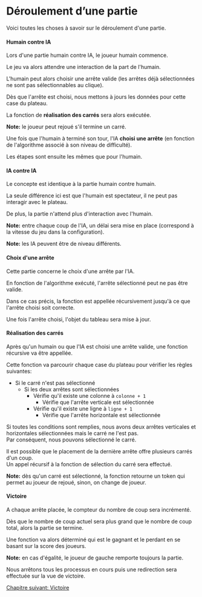 # Déroulement d’une partie

Voici toutes les choses à savoir sur le déroulement d'une partie.

#### Humain contre IA

Lors d'une partie humain contre IA, le joueur humain commence.

Le jeu va alors attendre une interaction de la part de l'humain.

L'humain peut alors choisir une arrête valide (les arrêtes déjà sélectionnées ne sont pas sélectionnables au clique).

Dès que l'arrête est choisi, nous mettons à jours les données pour cette case du plateau.

La fonction de **réalisation des carrés** sera alors exécutée.

**Note:** le joueur peut rejoué s'il termine un carré.

Une fois que l'humain à terminé son tour, l'IA **choisi une arrête** (en fonction de l'algorithme associé à son niveau de difficulté).

Les étapes sont ensuite les mêmes que pour l'humain.

#### IA contre IA

Le concepte est identique à la partie humain contre humain.

La seule différence ici est que l'humain est spectateur, il ne peut pas interagir avec le plateau.

De plus, la partie n'attend plus d'interaction avec l'humain.

**Note:** entre chaque coup de l'IA, un délai sera mise en place (correspond à la vitesse du jeu dans la configuration).

**Note:** les IA peuvent être de niveau différents.

#### Choix d'une arrête

Cette partie concerne le choix d'une arrête par l'IA.

En fonction de l'algorithme exécuté, l'arrête sélectionné peut ne pas être valide.

Dans ce cas précis, la fonction est appellée récursivement jusqu'à ce que l'arrête choisi soit correcte.

Une fois l'arrête choisi, l'objet du tableau sera mise à jour.

#### Réalisation des carrés

Après qu'un humain ou que l'IA est choisi une arrête valide, une fonction récursive va être appellée.

Cette fonction va parcourir chaque case du plateau pour vérifier les règles suivantes:

- Si le carré n'est pas sélectionné
   - Si les deux arrêtes sont sélectionnées
      - Vérifie qu'il existe une colonne à `colonne + 1`
         - Vérifie que l'arrête verticale est sélectionnée
      - Vérifie qu'il existe une ligne à `ligne + 1`
         - Vérifie que l'arrête horizontale est sélectionnée

Si toutes les conditions sont remplies, nous avons deux arrêtes verticales et horizontales sélectionnées mais le carré ne l'est pas.  
Par conséquent, nous pouvons sélectionné le carré.

Il est possible que le placement de la dernière arrête offre plusieurs carrés d'un coup.  
Un appel récursif à la fonction de sélection du carré sera effectué.

**Note:** dès qu'un carré est sélectionné, la fonction retourne un token qui permet au joueur de rejoué, sinon, on change de joueur.

#### Victoire

A chaque arrête placée, le compteur du nombre de coup sera incrémenté.

Dès que le nombre de coup actuel sera plus grand que le nombre de coup total, alors la partie se termine.

Une fonction va alors déterminé qui est le gagnant et le perdant en se basant sur la score des joueurs.

**Note:** en cas d'égalité, le joueur de gauche remporte toujours la partie.

Nous arrêtons tous les processus en cours puis une redirection sera effectuée sur la vue de victoire.

<a href="{{ site.baseUrl }}game/victory/" class="btn btn-green">Chapitre suivant: Victoire</a>
